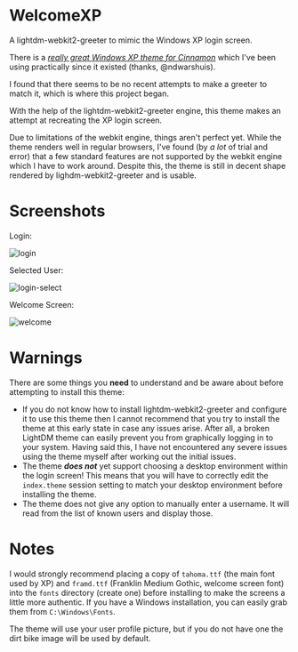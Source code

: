 # WelcomeXP
A lightdm-webkit2-greeter to mimic the Windows XP login screen.

There is a [*really great Windows XP theme for Cinnamon*](https://github.com/ndwarshuis/CinnXP) which I've been using practically since it existed (thanks, @ndwarshuis).

I found that there seems to be no recent attempts to make a greeter to match it, which is where this project began.

With the help of the lightdm-webkit2-greeter engine, this theme makes an attempt at recreating the XP login screen.

Due to limitations of the webkit engine, things aren't perfect yet.
While the theme renders well in regular browsers, I've found (by *a lot* of trial and error) that a few standard features are not supported by the webkit engine which I have to work around.
Despite this, the theme is still in decent shape rendered by lighdm-webkit2-greeter and is usable.

# Screenshots
Login:

![login](https://user-images.githubusercontent.com/62854710/103432192-108d4680-4b90-11eb-96aa-d64b0740f9ff.png)

Selected User:

![login-select](https://user-images.githubusercontent.com/62854710/103432194-12570a00-4b90-11eb-9c9e-cf748d05fd85.png)

Welcome Screen:

![welcome](https://user-images.githubusercontent.com/62854710/103432195-1420cd80-4b90-11eb-80b0-9ed83e365c71.png)

# Warnings
There are some things you **need** to understand and be aware about before attempting to install this theme:
* If you do not know how to install lightdm-webkit2-greeter and configure it to use this theme then I cannot recommend that you try to install the theme at this early state in case any issues arise. After all, a broken LightDM theme can easily prevent you from graphically logging in to your system. Having said this, I have not encountered any severe issues using the theme myself after working out the initial issues.
* The theme ***does not*** yet support choosing a desktop environment within the login screen! This means that you will have to correctly edit the `index.theme` session setting to match your desktop environment before installing the theme.
* The theme does not give any option to manually enter a username. It will read from the list of known users and display those.

# Notes
I would strongly recommend placing a copy of `tahoma.ttf` (the main font used by XP) and `framd.ttf` (Franklin Medium Gothic, welcome screen font) into the `fonts` directory (create one) before installing to make the screens a little more authentic.
If you have a Windows installation, you can easily grab them from `C:\Windows\Fonts`.

The theme will use your user profile picture, but if you do not have one the dirt bike image will be used by default.
